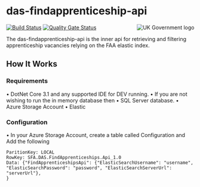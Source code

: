 # das-findapprenticeship-api

<img src="https://avatars.githubusercontent.com/u/9841374?s=200&v=4" align="right" alt="UK Government logo">

[![Build Status](https://dev.azure.com/sfa-gov-uk/Digital%20Apprenticeship%20Service/_apis/build/status/_projectname_?branchName=master)](https://dev.azure.com/sfa-gov-uk/Digital%20Apprenticeship%20Service/_build/latest?definitionId=_projectid_&branchName=master)
[![Quality Gate Status](https://sonarcloud.io/api/project_badges/measure?project=_projectId_&metric=alert_status)](https://sonarcloud.io/dashboard?id=_projectId_)

The das-findapprenticeship-api is the inner api for retrieving and filtering apprenticeship vacancies relying on the FAA elastic index.

## How It Works

### Requirements
• DotNet Core 3.1 and any supported IDE for DEV running.
• If you are not wishing to run the in memory database then
• SQL Server database.
• Azure Storage Account
• Elastic 

### Configuration
• In your Azure Storage Account, create a table called Configuration and Add the following
```
ParitionKey: LOCAL
RowKey: SFA.DAS.FindApprenticeships.Api_1.0
Data: {"FindApprenticeshipsApi": {"ElasticSearchUsername": "username", "ElasticSearchPassword": "password", "ElasticSearchServerUrl": "serverUrl"},
}
```
